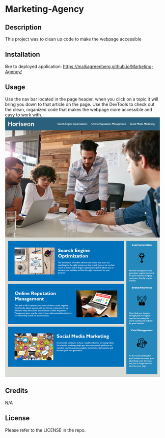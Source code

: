 # Marketing-Agency

## Description
This project was to clean up code to make the webpage accessible 

## Installation
like to deployed application: https://malkagreenberg.github.io/Marketing-Agency/

## Usage
Use the nav bar located in the page header, when you click on a topic it will bring you down to that article on the page.
Use the DevTools to check out the clean, organized code that makes the webpage more accessible and easy to work with. 
![screenshot](assets/screenshot.png)
## Credits

N/A

## License

Please refer to the LICENSE in the repo.
